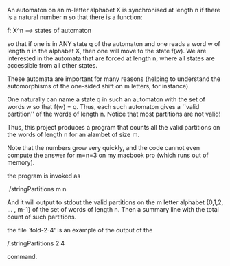An automaton on an m-letter alphabet X is synchronised at length n if there is a natural number n so that there is a function:

f: X^n --> states of automaton

so that if one is in ANY state q of the automaton and one reads a word w of length n in the alphabet X, then one will move to the state f(w).  We are interested in the automata that are forced at length n, where all states are accessible from all other states.

These automata are important for many reasons (helping to understand the automorphisms of the one-sided shift on m letters, for instance).

One naturally can name a state q in such an automaton with the set of words w so that f(w) = q.  Thus, each such automaton gives a ``valid partition'' of the words of length n.  Notice that most partitions are not valid!

Thus, this project produces a program that counts all the valid partitions on the words of length n for an alambet of size m. 

Note that the numbers grow very quickly, and the code cannot even compute the answer for m=n=3 on my macbook pro (which runs out of memory).

the program is invoked as

./stringPartitions m n

And it will output to stdout the valid partitions on the m letter alphabet {0,1,2, ... , m-1} of the set of words of length n.  Then a summary line with the total count of such partitions.

the file `fold-2-4' is an example of the output of  the

/.stringPartitions 2 4

command.
